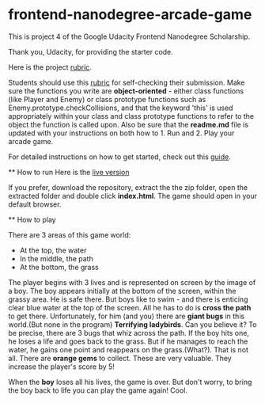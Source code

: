 frontend-nanodegree-arcade-game
===============================

This is project 4 of the Google Udacity Frontend Nanodegree Scholarship.

Thank you, Udacity, for providing the starter code.

Here is the project [rubric](https://review.udacity.com/#!/projects/2696458597/rubric).

Students should use this [rubric](https://review.udacity.com/#!/projects/2696458597/rubric) for self-checking their submission. Make sure the functions you write are **object-oriented** - either class functions (like Player and Enemy) or class prototype functions such as Enemy.prototype.checkCollisions, and that the keyword 'this' is used appropriately within your class and class prototype functions to refer to the object the function is called upon. Also be sure that the **readme.md** file is updated with your instructions on both how to 1. Run and 2. Play your arcade game.

For detailed instructions on how to get started, check out this [guide](https://docs.google.com/document/d/1v01aScPjSWCCWQLIpFqvg3-vXLH2e8_SZQKC8jNO0Dc/pub?embedded=true).

** How to run
 Here is the [live version](https://magicmart.github.io/martin-arcade-game/)

 If you prefer, download the repository, extract the the zip folder, open the extracted folder and double click **index.html**. The game should open in your default browser.

 ** How to play

 There are 3 areas of this game world:

* At the top, the water
* In the middle, the path
* At the bottom, the grass

The player begins with 3 lives and is represented on screen by the image of a boy. The boy appears initially at the bottom of the screen, within the grassy area. He is safe there.
But boys like to swim - and there is enticing clear blue water at the top of the screen. All he has to do is **cross the path** to get there. Unfortunately, for him (and you) there are **giant bugs** in this world.(But none in the program) **Terrifying ladybirds**. Can you believe it? To be precise, there are 3 bugs that whiz across the path. If the boy hits one, he loses a life and goes back to the grass. But if he manages to reach the water, he gains one point and reappears on the grass.(What?). That is not all. There are **orange gems** to collect. These are very valuable. They increase the player's score by 5!

When the **boy** loses all his lives, the game is over. But don't worry, to bring the boy back to life you can play the game again! Cool.